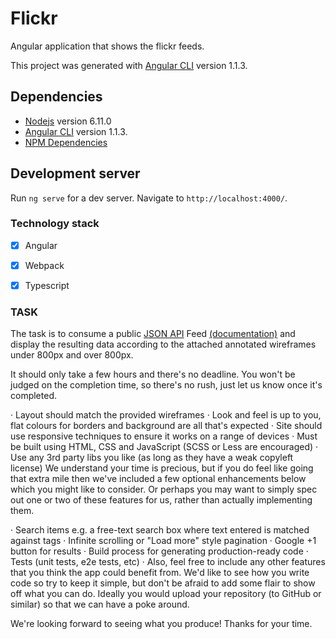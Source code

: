 # Flickr

Angular application that shows the flickr feeds.

This project was generated with [Angular CLI](https://github.com/angular/angular-cli) version 1.1.3.

## Dependencies

- [Nodejs](http://nodejs.org/) version 6.11.0
- [Angular CLI](https://github.com/angular/angular-cli) version 1.1.3.
- [NPM Dependencies](package.json)

## Development server

Run `ng serve` for a dev server. Navigate to `http://localhost:4000/`.


### Technology stack

- [x] Angular
- [x] Webpack
- [x] Typescript


### TASK

The task is to consume a public [JSON API](https://api.flickr.com/services/feeds/photos_public.gne?tags=space&tagmode=all&format=json) Feed [(documentation)](https://www.flickr.com/services/feeds/docs/photos_public/) and display the resulting data according to the attached annotated wireframes under 800px and over 800px.

It should only take a few hours and there's no deadline. You won't be judged on the completion time, so there's no rush, just let us know once it's completed.

·  Layout should match the provided wireframes
·  Look and feel is up to you, flat colours for borders and background are all that's expected
·  Site should use responsive techniques to ensure it works on a range of devices
·  Must be built using HTML, CSS and JavaScript (SCSS or Less are encouraged)
·  Use any 3rd party libs you like (as long as they have a weak copyleft license)
We understand your time is precious, but if you do feel like going that extra mile then we've included a few optional enhancements below which you might like to consider. Or perhaps you may want to simply spec out one or two of these features for us, rather than actually implementing them.

·  Search items e.g. a free-text search box where text entered is matched against tags
·  Infinite scrolling or "Load more" style pagination
·  Google +1 button for results
·  Build process for generating production-ready code
·  Tests (unit tests, e2e tests, etc)
·  Also, feel free to include any other features that you think the app could benefit from.
We'd like to see how you write code so try to keep it simple, but don't be afraid to add some flair to show off what you can do. Ideally you would upload your repository (to GitHub or similar) so that we can have a poke around.

We're looking forward to seeing what you produce! Thanks for your time.
